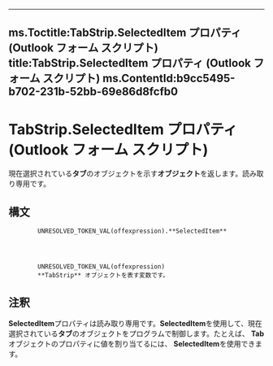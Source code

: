 

---
ms.Toctitle:TabStrip.SelectedItem プロパティ (Outlook フォーム スクリプト)
title:TabStrip.SelectedItem プロパティ (Outlook フォーム スクリプト)
ms.ContentId:b9cc5495-b702-231b-52bb-69e86d8fcfb0
---
# TabStrip.SelectedItem プロパティ (Outlook フォーム スクリプト)




現在選択されている**タブ**のオブジェクトを示す**オブジェクト**を返します。読み取り専用です。

## 構文

            UNRESOLVED_TOKEN_VAL(offexpression).**SelectedItem**




            UNRESOLVED_TOKEN_VAL(offexpression)
            **TabStrip** オブジェクトを表す変数です。



## 注釈
**SelectedItem**プロパティは読み取り専用です。**SelectedItem**を使用して、現在選択されている**タブ**のオブジェクトをプログラムで制御します。たとえば、 **Tab**オブジェクトのプロパティに値を割り当てるには、 **SelectedItem**を使用できます。




